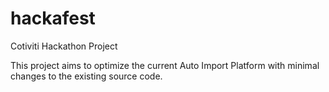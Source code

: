 # hackafest
Cotiviti Hackathon Project

This project aims to optimize the current Auto Import Platform 
with minimal changes to the existing source code. 
